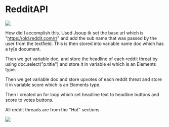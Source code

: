 # RedditAPI

![](redditapiprogram.gif)

How did I accomplish this. Used Jsoup tk set the base url which is "https://old.reddit.com/r/" and add the sub name that was passed by the user from the textfield. This is then stored into variable name doc which has a ty[e document.

Then we get variable doc, and store the headline of each reddit threat by using doc.select("p.title") and store it in variable el which is an Elements type.

Then we get variable doc and store upvotes of each reddit threat and store it in variable score which is an Elements type.

Then I created an for loop which set headline text to headline buttons and score to votes buttons.

All reddit threads are from the "Hot" sections




![](reddit.gif)
